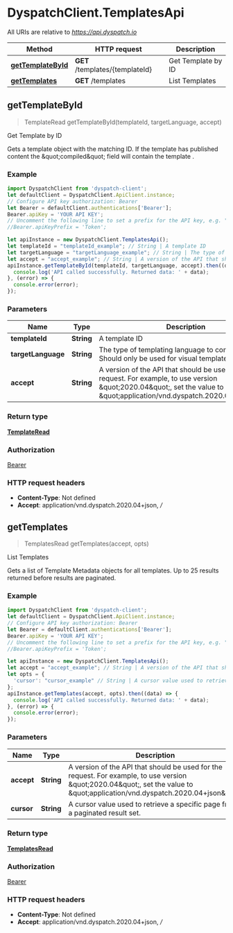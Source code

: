 # DyspatchClient.TemplatesApi

All URIs are relative to *https://api.dyspatch.io*

Method | HTTP request | Description
------------- | ------------- | -------------
[**getTemplateById**](TemplatesApi.md#getTemplateById) | **GET** /templates/{templateId} | Get Template by ID
[**getTemplates**](TemplatesApi.md#getTemplates) | **GET** /templates | List Templates



## getTemplateById

> TemplateRead getTemplateById(templateId, targetLanguage, accept)

Get Template by ID

Gets a template object with the matching ID. If the template has published content the \&quot;compiled\&quot; field will contain the template .

### Example

```javascript
import DyspatchClient from 'dyspatch-client';
let defaultClient = DyspatchClient.ApiClient.instance;
// Configure API key authorization: Bearer
let Bearer = defaultClient.authentications['Bearer'];
Bearer.apiKey = 'YOUR API KEY';
// Uncomment the following line to set a prefix for the API key, e.g. "Token" (defaults to null)
//Bearer.apiKeyPrefix = 'Token';

let apiInstance = new DyspatchClient.TemplatesApi();
let templateId = "templateId_example"; // String | A template ID
let targetLanguage = "targetLanguage_example"; // String | The type of templating language to compile as. Should only be used for visual templates.
let accept = "accept_example"; // String | A version of the API that should be used for the request. For example, to use version \"2020.04\", set the value to \"application/vnd.dyspatch.2020.04+json\"
apiInstance.getTemplateById(templateId, targetLanguage, accept).then((data) => {
  console.log('API called successfully. Returned data: ' + data);
}, (error) => {
  console.error(error);
});

```

### Parameters


Name | Type | Description  | Notes
------------- | ------------- | ------------- | -------------
 **templateId** | **String**| A template ID | 
 **targetLanguage** | **String**| The type of templating language to compile as. Should only be used for visual templates. | 
 **accept** | **String**| A version of the API that should be used for the request. For example, to use version \&quot;2020.04\&quot;, set the value to \&quot;application/vnd.dyspatch.2020.04+json\&quot; | 

### Return type

[**TemplateRead**](TemplateRead.md)

### Authorization

[Bearer](../README.md#Bearer)

### HTTP request headers

- **Content-Type**: Not defined
- **Accept**: application/vnd.dyspatch.2020.04+json, */*


## getTemplates

> TemplatesRead getTemplates(accept, opts)

List Templates

Gets a list of Template Metadata objects for all templates. Up to 25 results returned before results are paginated.

### Example

```javascript
import DyspatchClient from 'dyspatch-client';
let defaultClient = DyspatchClient.ApiClient.instance;
// Configure API key authorization: Bearer
let Bearer = defaultClient.authentications['Bearer'];
Bearer.apiKey = 'YOUR API KEY';
// Uncomment the following line to set a prefix for the API key, e.g. "Token" (defaults to null)
//Bearer.apiKeyPrefix = 'Token';

let apiInstance = new DyspatchClient.TemplatesApi();
let accept = "accept_example"; // String | A version of the API that should be used for the request. For example, to use version \"2020.04\", set the value to \"application/vnd.dyspatch.2020.04+json\"
let opts = {
  'cursor': "cursor_example" // String | A cursor value used to retrieve a specific page from a paginated result set.
};
apiInstance.getTemplates(accept, opts).then((data) => {
  console.log('API called successfully. Returned data: ' + data);
}, (error) => {
  console.error(error);
});

```

### Parameters


Name | Type | Description  | Notes
------------- | ------------- | ------------- | -------------
 **accept** | **String**| A version of the API that should be used for the request. For example, to use version \&quot;2020.04\&quot;, set the value to \&quot;application/vnd.dyspatch.2020.04+json\&quot; | 
 **cursor** | **String**| A cursor value used to retrieve a specific page from a paginated result set. | [optional] 

### Return type

[**TemplatesRead**](TemplatesRead.md)

### Authorization

[Bearer](../README.md#Bearer)

### HTTP request headers

- **Content-Type**: Not defined
- **Accept**: application/vnd.dyspatch.2020.04+json, */*

